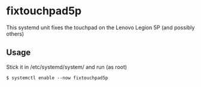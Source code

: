# fixtouchpad5p
This systemd unit fixes the touchpad on the Lenovo Legion 5P (and possibly others)

## Usage
Stick it in /etc/systemd/system/ and run (as root)
```
$ systemctl enable --now fixtouchpad5p
```
